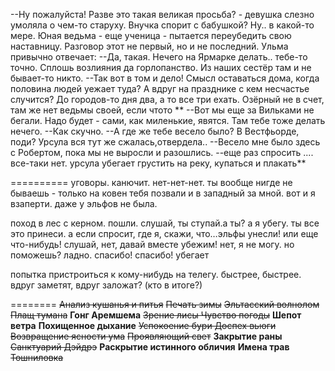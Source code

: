 

--Ну пожалуйста! Разве это такая великая просьба? - девушка слезно умоляла о чем-то старуху. Внучка спорит с бабушкой? Ну.. в какой-то мере. Юная ведьма - еще ученица - пытается переубедить свою наставницу. Разговор этот не первый, но и не последний. Ульма привычно отвечает:
--Да, такая. Нечего на Ярмарке делать.. тебе-то точно. Сплошь возлияния да горлопанство. Из наших сестёр там и не бывает-то никто.
--Так вот в том и дело! Смысл оставаться дома, когда половина людей уежает туда? А вдруг на празднике с кем несчастье случится? До городов-то дня два, а то все три ехать. Озёрный не в счет, там же нет ведьмы своей, если чтото **
--Вот мы еще за Вильками не бегали. Надо будет - сами, как миленькие, явятся. Там тебе тоже делать нечего.
--Как скучно.
--А где же тебе весело было? В Вестфьорде, поди?
Урсула вся тут же сжалась,отвердела..
--Весело мне было здесь с Робертом, пока мы не выросли и разошлись.
--еще раз спросить
.... все-таки нет.
урсула убегает грустить на реку, купаться и плакать**


==========
уговоры. канючит. нет-нет-нет. ты вообще нигде не бываешь - только на ковен тебя позвали и в западный за мной. вот и я взаперти. даже у эльфов не была.

поход в лес с керном. пошли. слушай, ты ступай.а ты? а я убегу. ты все это принеси. а если спросит, где я, скажи, что…эльфы унесли! или еще что-нибудь! слушай, нет, давай вместе убежим! нет, я не могу. но поможешь? ладно. спасибо! спасибо! убегает

попытка пристроиться к кому-нибудь на телегу. быстрее, быстрее. вдруг заметят, вдруг заложат? (кто в итоге?)

========
~~Анализ кушанья и питья~~
~~Печать зимы~~
~~Эльтасский волнолом~~
~~Плащ тумана~~
**Гонг Аремшема**
~~Зрение лисы
Чувство погоды~~
**Шепот ветра**
**Похищенное дыхание**
~~Успокоение бури
Доспех вьюги~~
~~Возвращение ясности ума~~
~~Проявляющий свет~~
**Закрытие раны**
~~Санктуарий Дэйдрэ~~
**Раскрытие истинного обличия**
**Имена трав**
~~Тошниловка~~
